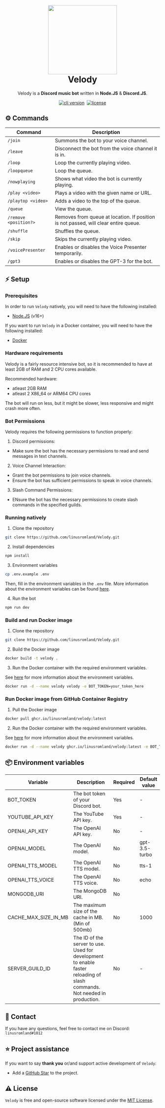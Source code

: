 <h1 align="center">
  <img src="assets/logo.jpeg" width="224px"/><br/>
  Velody
</h1>
<p align="center">Velody is a <b>Discord music bot</b> written in <b>Node.JS</b> & <b>Discord.JS</b>.

<p align="center"><a href="https://github.com/linusromland/velody/releases" target="_blank"><img src="https://img.shields.io/badge/version-v2.3.0-blue?style=for-the-badge&logo=none" alt="cli version" /></a>&nbsp
<a href="https://github.com/linusromland/Velody/blob/master/LICENSE"><img src="https://img.shields.io/badge/license-MIT-red?style=for-the-badge&logo=none" alt="license" /></a>
</p>

## ⚙️ Commands

| Command               | Description                                                                         |
| --------------------- | ----------------------------------------------------------------------------------- |
| `/join`               | Summons the bot to your voice channel.                                              |
| `/leave`              | Disconnect the bot from the voice channel it is in.                                 |
| `/loop`               | Loop the currently playing video.                                                   |
| `/loopqueue`          | Loop the queue.                                                                     |
| `/nowplaying`         | Shows what video the bot is currently playing.                                      |
| `/play <video>`       | Plays a video with the given name or URL.                                           |
| `/playtop <video>`    | Adds a video to the top of the queue.                                               |
| `/queue`              | View the queue.                                                                     |
| `/remove <position?>` | Removes from queue at location. If position is not passed, will clear entire queue. |
| `/shuffle`            | Shuffles the queue.                                                                 |
| `/skip`               | Skips the currently playing video.                                                  |
| `/voicePresenter`     | Enables or disables the Voice Presenter temporarily.                                |
| `/gpt3`               | Enables or disables the GPT-3 for the bot.                                          |

## ⚡️ Setup

### Prerequisites

In order to run `Velody` natively, you will need to have the following installed:

- [Node.JS](https://nodejs.org/en/) (v16+)

If you want to run `Velody` in a Docker container, you will need to have the following installed:

- [Docker](https://www.docker.com/)

### Hardware requirements

Velody is a fairly resource intensive bot, so it is recommended to have at least 2GB of RAM and 2 CPU cores available.

Recommended hardware:

- atleast 2GB RAM
- atleast 2 X86_64 or ARM64 CPU cores

The bot will run on less, but it might be slower, less responsive and might crash more often.

### Bot Permissions

Velody requires the following permissions to function properly:

1. Discord permissions:

- Make sure the bot has the necessary permissions to read and send messages in text channels.

2. Voice Channel Interaction:

- Grant the bot permissions to join voice channels.
- Ensure the bot has sufficient permissions to speak in voice channels.

3. Slash Command Permissions:

- ENsure the bot has the necessary permissions to create slash commands in the specified guilds.

### Running natively

1. Clone the repository

```bash
git clone https://github.com/linusromland/Velody.git
```

2. Install dependencies

```bash
npm install
```

3. Environment variables

```bash
cp .env.example .env
```

Then, fill in the environment variables in the `.env` file. More information about the environment variables can be found [here](#-environment-variables).

4. Run the bot

```bash
npm run dev
```

### Build and run Docker image

1. Clone the repository

```bash
git clone https://github.com/linusromland/Velody.git
```

2. Build the Docker image

```bash
docker build -t velody .
```

3. Run the Docker container with the required environment variables.

See [here](#-environment-variables) for more information about the environment variables.

```bash
docker run -d --name velody velody -e BOT_TOKEN=your_token_here
```

### Run Docker image from GitHub Container Registry

1. Pull the Docker image

```bash
docker pull ghcr.io/linusromland/velody:latest
```

2. Run the Docker container with the required environment variables.

See [here](#-environment-variables) for more information about the environment variables.

```bash
docker run -d --name velody ghcr.io/linusromland/velody:latest -e BOT_TOKEN=your_token_here
```

## 📦 Environment variables

| Variable             | Description                                         | Required | Default value |
| -------------------- | --------------------------------------------------- | -------- | ------------- |
| BOT_TOKEN            | The bot token of your Discord bot.                  | Yes      | -             |
| YOUTUBE_API_KEY      | The YouTube API key.                                | Yes      | -             |
| OPENAI_API_KEY       | The OpenAI API key.                                 | No       | -             |
| OPENAI_MODEL         | The OpenAI model.                                   | No       | gpt-3.5-turbo |
| OPENAI_TTS_MODEL     | The OpenAI TTS model.                               | No       | tts-1         |
| OPENAI_TTS_VOICE     | The OpenAI TTS voice.                               | No       | echo          |
| MONGODB_URI          | The MongoDB URI.                                    | No       |               |
| CACHE_MAX_SIZE_IN_MB | The maximum size of the cache in MB. (Min of 500mb) | No       | 1000          |
| SERVER_GUILD_ID      | The ID of the server to use. Used for development to enable faster reloading of slash commands. Not needed in production. | No       | -             |

## 📝 Contact

If you have any questions, feel free to contact me on Discord: `linusromland#1012`

## ⭐️ Project assistance

If you want to say **thank you** or/and support active development of `Velody`:

- Add a [GitHub Star](https://github.com/linusromland/velody) to the project.

## ⚠️ License

`Velody` is free and open-source software licensed under the [MIT License](https://github.com/linusromland/Velody/blob/master/LICENSE).
